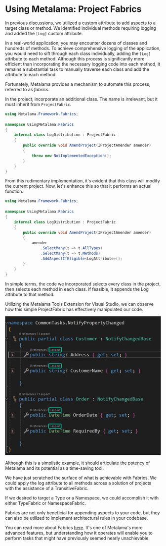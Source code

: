 # Using Metalama: Project Fabrics

In previous discussions, we utilized a custom attribute to add aspects to a target class or method. We identified individual methods requiring logging and added the `[Log]` custom attribute.

In a real-world application, you may encounter dozens of classes and hundreds of methods. To achieve comprehensive logging of the application, you would need to sift through each class individually, adding the `[Log]` attribute to each method. Although this process is significantly more efficient than incorporating the necessary logging code into each method, it remains a substantial task to manually traverse each class and add the attribute to each method.

Fortunately, Metalama provides a mechanism to automate this process, referred to as _fabrics_.

In the project, incorporate an additional class. The name is irrelevant, but it must inherit from `ProjectFabric`.

```c#
using Metalama.Framework.Fabrics;

namespace UsingMetalama.Fabrics
{
    internal class LogDistribution : ProjectFabric
    {
        public override void AmendProject(IProjectAmender amender)
        {
            throw new NotImplementedException();
        }
    }
}
```

From this rudimentary implementation, it's evident that this class will modify the current project. Now, let's enhance this so that it performs an actual function.

```c#
using Metalama.Framework.Fabrics;

namespace UsingMetalama.Fabrics
{
    internal class LogDistribution : ProjectFabric
    {
        public override void AmendProject(IProjectAmender amender)
        {
            amender
                .SelectMany(t => t.AllTypes)
                .SelectMany(t => t.Methods)
                .AddAspectIfEligible<LogAttribute>();
        }
    }
}
```

In simple terms, the code we incorporated selects every class in the project, then selects each method in each class. If feasible, it appends the Log attribute to that method.

Utilizing the Metalama Tools Extension for Visual Studio, we can observe how this simple ProjectFabric has effectively manipulated our code.

![](images/fabric2.jpg)

Although this is a simplistic example, it should articulate the potency of Metalama and its potential as a time-saving tool.

We have just scratched the surface of what is achievable with Fabrics. We could apply the log attribute to all methods across a solution of projects with the assistance of a TransitiveFabric.

If we desired to target a Type or a Namespace, we could accomplish it with either TypeFabric or NamespaceFabric.

Fabrics are not only beneficial for appending aspects to your code, but they can also be utilized to implement architectural rules in your codebase.

You can read more about Fabrics [here](https://doc.metalama.net/conceptual/using/fabrics). It's one of Metalama's more advanced features, but understanding how it operates will enable you to perform tasks that might have previously seemed nearly unachievable.

